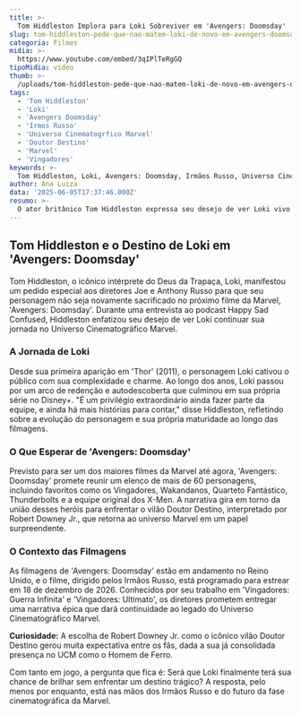 ```yaml
---
title: >-
  Tom Hiddleston Implora para Loki Sobreviver em 'Avengers: Doomsday'
slug: tom-hiddleston-pede-que-nao-matem-loki-de-novo-em-avengers-doomsday
categoria: Filmes
midia: >-
  https://www.youtube.com/embed/3qIPlTeRgGQ
tipoMidia: video
thumb: >-
  /uploads/tom-hiddleston-pede-que-nao-matem-loki-de-novo-em-avengers-doomsday-preview.jpg
tags:
  - 'Tom Hiddleston'
  - 'Loki'
  - 'Avengers Doomsday'
  - 'Irmos Russo'
  - 'Universo Cinematogrfico Marvel'
  - 'Doutor Destino'
  - 'Marvel'
  - 'Vingadores'
keywords: >-
  Tom Hiddleston, Loki, Avengers: Doomsday, Irmãos Russo, Universo Cinematográfico Marvel, Doutor Destino, Marvel, Vingadores
author: Ana Luiza
data: '2025-06-05T17:37:46.000Z'
resumo: >-
  O ator britânico Tom Hiddleston expressa seu desejo de ver Loki vivo em 'Avengers: Doomsday', enquanto as filmagens continuam no Reino Unido.
---
```


## Tom Hiddleston e o Destino de Loki em 'Avengers: Doomsday'

Tom Hiddleston, o icônico intérprete do Deus da Trapaça, Loki, manifestou um pedido especial aos diretores Joe e Anthony Russo para que seu personagem não seja novamente sacrificado no próximo filme da Marvel, 'Avengers: Doomsday'. Durante uma entrevista ao podcast Happy Sad Confused, Hiddleston enfatizou seu desejo de ver Loki continuar sua jornada no Universo Cinematográfico Marvel.

### A Jornada de Loki

Desde sua primeira aparição em 'Thor' (2011), o personagem Loki cativou o público com sua complexidade e charme. Ao longo dos anos, Loki passou por um arco de redenção e autodescoberta que culminou em sua própria série no Disney+. "É um privilégio extraordinário ainda fazer parte da equipe, e ainda há mais histórias para contar," disse Hiddleston, refletindo sobre a evolução do personagem e sua própria maturidade ao longo das filmagens.

### O Que Esperar de 'Avengers: Doomsday'

Previsto para ser um dos maiores filmes da Marvel até agora, 'Avengers: Doomsday' promete reunir um elenco de mais de 60 personagens, incluindo favoritos como os Vingadores, Wakandanos, Quarteto Fantástico, Thunderbolts e a equipe original dos X-Men. A narrativa gira em torno da união desses heróis para enfrentar o vilão Doutor Destino, interpretado por Robert Downey Jr., que retorna ao universo Marvel em um papel surpreendente.

### O Contexto das Filmagens

As filmagens de 'Avengers: Doomsday' estão em andamento no Reino Unido, e o filme, dirigido pelos Irmãos Russo, está programado para estrear em 18 de dezembro de 2026. Conhecidos por seu trabalho em 'Vingadores: Guerra Infinita' e 'Vingadores: Ultimato', os diretores prometem entregar uma narrativa épica que dará continuidade ao legado do Universo Cinematográfico Marvel.

**Curiosidade:** A escolha de Robert Downey Jr. como o icônico vilão Doutor Destino gerou muita expectativa entre os fãs, dada a sua já consolidada presença no UCM como o Homem de Ferro.

Com tanto em jogo, a pergunta que fica é: Será que Loki finalmente terá sua chance de brilhar sem enfrentar um destino trágico? A resposta, pelo menos por enquanto, está nas mãos dos Irmãos Russo e do futuro da fase cinematográfica da Marvel.